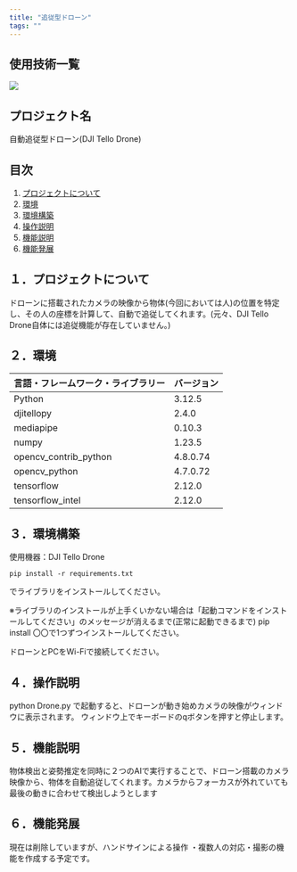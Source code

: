 ```yaml
---
title: "追従型ドローン"
tags: ""
---
```


<div id="top"></div>

## 使用技術一覧
<!-- シールド一覧 -->
<!-- 該当するプロジェクトの中から任意のものを選ぶ-->

  <!-- バックエンドの言語一覧 -->
  <img src="https://img.shields.io/badge/-Python-F2C63C.svg?logo=python&style=for-the-badge">
</p>

## プロジェクト名
自動追従型ドローン(DJI Tello Drone)

## 目次

1. [プロジェクトについて](#プロジェクトについて)
2. [環境](#環境)
3. [環境構築](#環境構築)
4. [操作説明](#操作説明)
5. [機能説明](#機能説明)
6. [機能発展](#機能発展)


<!-- プロジェクトについて -->

## １．プロジェクトについて
ドローンに搭載されたカメラの映像から物体(今回においては人)の位置を特定し、その人の座標を計算して、自動で追従してくれます。(元々、DJI Tello Drone自体には追従機能が存在していません。)

## ２．環境

<!-- 言語、フレームワーク、ミドルウェア、インフラの一覧とバージョンを記載 -->

| 言語・フレームワーク・ライブラリー  | バージョン |
| --------------------- | ---------- |
| Python                | 3.12.5     
| djitellopy            | 2.4.0      |
| mediapipe             | 0.10.3     |
| numpy                 | 1.23.5     |
| opencv_contrib_python | 4.8.0.74   |
| opencv_python         | 4.7.0.72   |
| tensorflow            | 2.12.0     |
| tensorflow_intel      | 2.12.0     |

## ３．環境構築
使用機器：DJI Tello Drone

```
pip install -r requirements.txt
```

でライブラリをインストールしてください。

※ライブラリのインストールが上手くいかない場合は「起動コマンドをインストールしてください」のメッセージが消えるまで(正常に起動できるまで) pip install 〇〇で1つずつインストールしてください。

ドローンとPCをWi-Fiで接続してください。

## ４．操作説明
python Drone.py で起動すると、ドローンが動き始めカメラの映像がウィンドウに表示されます。 ウィンドウ上でキーボードのqボタンを押すと停止します。

## ５．機能説明
物体検出と姿勢推定を同時に２つのAIで実行することで、ドローン搭載のカメラ映像から、物体を自動追従してくれます。カメラからフォーカスが外れていても最後の動きに合わせて検出しようとします

## ６．機能発展
現在は削除していますが、ハンドサインによる操作 ・複数人の対応・撮影の機能を作成する予定です。
